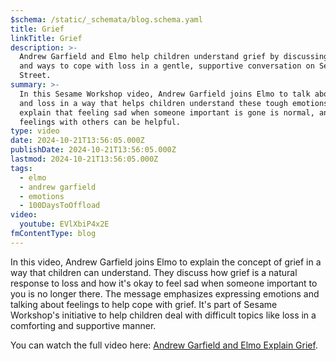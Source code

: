 ```yaml
---
$schema: /static/_schemata/blog.schema.yaml
title: Grief
linkTitle: Grief
description: >-
  Andrew Garfield and Elmo help children understand grief by discussing emotions
  and ways to cope with loss in a gentle, supportive conversation on Sesame
  Street.
summary: >-
  In this Sesame Workshop video, Andrew Garfield joins Elmo to talk about grief
  and loss in a way that helps children understand these tough emotions. They
  explain that feeling sad when someone important is gone is normal, and sharing
  feelings with others can be helpful.
type: video
date: 2024-10-21T13:56:05.000Z
publishDate: 2024-10-21T13:56:05.000Z
lastmod: 2024-10-21T13:56:05.000Z
tags:
  - elmo
  - andrew garfield
  - emotions
  - 100DaysToOffload
video:
  youtube: EVlXbiP4x2E
fmContentType: blog
---
```


In this video, Andrew Garfield joins Elmo to explain the concept of grief in a way that children can understand. They discuss how grief is a natural response to loss and how it's okay to feel sad when someone important to you is no longer there. The message emphasizes expressing emotions and talking about feelings to help cope with grief. It's part of Sesame Workshop's initiative to help children deal with difficult topics like loss in a comforting and supportive manner.

You can watch the full video here: [Andrew Garfield and Elmo Explain Grief](https://www.youtube.com/watch?v=EVlXbiP4x2E).
